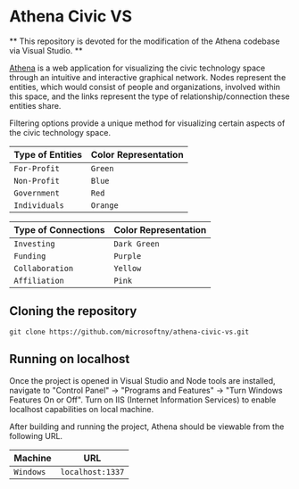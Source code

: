 Athena Civic VS
===============

** This repository is devoted for the modification of the Athena codebase via Visual Studio. **

[Athena](athenacivic.azurewebsites.net) is a web application for visualizing the civic technology space through an intuitive and interactive graphical network. Nodes represent the entities, which would consist of people and organizations, involved within this space, and the links represent the type of relationship/connection these entities share. 

Filtering options provide a unique method for visualizing certain aspects of the civic technology space.

|Type of Entities | Color Representation
|----------------|-----------------
|`For-Profit`|`Green`
|`Non-Profit`|`Blue`
|`Government`|`Red`
|`Individuals`|`Orange` 

|Type of Connections | Color Representation
|----------------|-----------------
|`Investing`|`Dark Green` 
|`Funding`|`Purple`
|`Collaboration`|`Yellow`
|`Affiliation`|`Pink`

Cloning the repository
------------

    git clone https://github.com/microsoftny/athena-civic-vs.git

Running on localhost
--------------------

Once the project is opened in Visual Studio and Node tools are installed, navigate to "Control Panel" -> "Programs and Features" -> "Turn Windows Features On or Off". Turn on IIS (Internet Information Services) to enable localhost capabilities on local machine. 

After building and running the project, Athena should be viewable from the following URL.

|Machine | URL
|------- | ---
|`Windows`| `localhost:1337`
